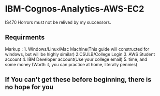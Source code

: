# IBM-Cognos-Analytics-AWS-EC2
IS470 Horrors must not be relived by my successors.

## Requirments
Markup : 1. Windows/Linux/Mac Machine(This guide will constructed for windows, but will be highly similar)
         2.CSULB/College Login
         3. AWS Student account
         4. IBM Developer account(Use your college email)
         5. time, and some money (Worth it, you can practice at home, literally pennies) 
         
## If You can't get these before beginning, there is no hope for you
